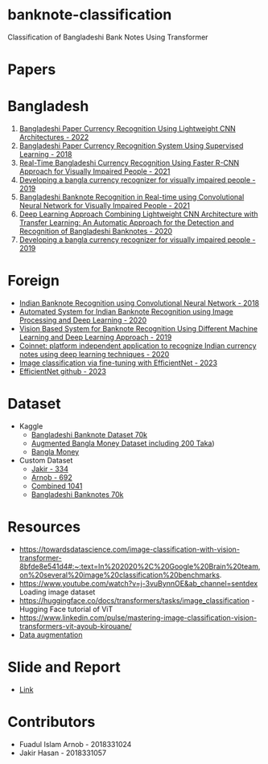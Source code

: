 # banknote-classification
Classification of Bangladeshi Bank Notes Using Transformer

# Papers
# Bangladesh
1. [Bangladeshi Paper Currency Recognition Using Lightweight CNN Architectures - 2022](https://ieeexplore.ieee.org/abstract/document/9936749)
2. [Bangladeshi Paper Currency Recognition System Using Supervised Learning - 2018](https://ieeexplore.ieee.org/abstract/document/8465595)
3. [Real-Time Bangladeshi Currency Recognition Using Faster R-CNN Approach for Visually Impaired People - 2021](https://link.springer.com/chapter/10.1007/978-981-16-1089-9_13)
4. [Developing a bangla currency recognizer for visually impaired people - 2019](https://dl.acm.org/doi/abs/10.1145/3287098.3287152)
5. [Bangladeshi Banknote Recognition in Real-time using Convolutional Neural Network for Visually Impaired People - 2021](https://ieeexplore.ieee.org/abstract/document/9331182)
6. [Deep Learning Approach Combining Lightweight CNN Architecture with Transfer Learning: An Automatic Approach for the Detection and Recognition of Bangladeshi Banknotes - 2020](https://ieeexplore.ieee.org/abstract/document/9393113)
7. [Developing a bangla currency recognizer for visually impaired people - 2019](https://dl.acm.org/doi/abs/10.1145/3287098.3287152)

# Foreign
* [Indian Banknote Recognition using Convolutional Neural Network - 2018](https://ieeexplore.ieee.org/abstract/document/8519888)
* [Automated System for Indian Banknote Recognition using Image Processing and Deep Learning - 2020](https://ieeexplore.ieee.org/abstract/document/9132850)
* [Vision Based System for Banknote Recognition Using Different Machine Learning and Deep Learning Approach - 2019](https://ieeexplore.ieee.org/abstract/document/8837068)
* [Coinnet: platform independent application to recognize Indian currency notes using deep learning techniques - 2020](https://link.springer.com/article/10.1007/s11042-020-09031-0)
* [Image classification via fine-tuning with EfficientNet - 2023](https://keras.io/examples/vision/image_classification_efficientnet_fine_tuning/)
* [EfficientNet github - 2023](https://github.com/tensorflow/tpu/tree/master/models/official/efficientnet)

# Dataset
* Kaggle
    *  [Bangladeshi Banknote Dataset 70k](https://www.kaggle.com/datasets/rahnumatasnim1604103/bangladeshi-banknote-dataset)
    * [Augmented Bangla Money Dataset including 200 Taka](https://www.kaggle.com/datasets/tazwarmohammed/augmented-bangla-money-dataset-including-200-taka))
    * [Bangla Money](https://www.kaggle.com/datasets/nsojib/bangla-money)
* Custom Dataset
   * [Jakir - 334](https://drive.google.com/drive/folders/1A-emvHInq6U5IoQwivbXFYNp89hgwybR)
   * [Arnob - 692](https://drive.google.com/drive/folders/1v1WkuJS1a25bVe3NvwG8L_cUYRlfV3xr)
   * [Combined 1041](https://drive.google.com/drive/folders/1vjSoJJ5aV_2BY3eE5cmgQrrhchQgPe54?usp=sharing)
   * [Bangladeshi Banknotes 70k](https://drive.google.com/drive/folders/1vTA8LXPsskWqC5NpdDQBlrJQ-j5Cod0d?usp=sharing)
# Resources
* https://towardsdatascience.com/image-classification-with-vision-transformer-8bfde8e541d4#:~:text=In%202020%2C%20Google%20Brain%20team,on%20several%20image%20classification%20benchmarks.
* https://www.youtube.com/watch?v=j-3vuBynnOE&ab_channel=sentdex Loading image dataset
* https://huggingface.co/docs/transformers/tasks/image_classification - Hugging Face tutorial of ViT
* https://www.linkedin.com/pulse/mastering-image-classification-vision-transformers-vit-ayoub-kirouane/
* [Data augmentation](https://www.youtube.com/watch?v=mygPhlH8un0&ab_channel=NachiketaHebbar)

# Slide and Report
* [Link](https://drive.google.com/drive/folders/1uYZpcpIx2JTVcOjUkUf3sWbWna7x5_RY?usp=sharing)

# Contributors
* Fuadul Islam Arnob - 2018331024
* Jakir Hasan - 2018331057

